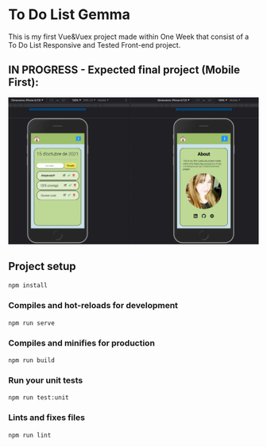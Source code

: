 # To Do List Gemma

This is my first Vue&Vuex project made within One Week that consist of a To Do List Responsive and Tested Front-end project.

## IN PROGRESS - Expected final project (Mobile First): 

![Mobile First Image Project Design](https://github.com/gteixi/ToDoList-Vue3Vuex4/blob/main/src/assets/finalProject.JPG)

## Project setup
```
npm install
```

### Compiles and hot-reloads for development
```
npm run serve
```

### Compiles and minifies for production
```
npm run build
```

### Run your unit tests
```
npm run test:unit
```

### Lints and fixes files
```
npm run lint
```

